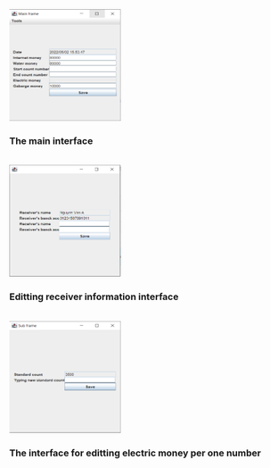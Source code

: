 <html>
<img src='./DemoPic/Capture.PNG' width="200" height="200">
<h3>The main interface</h3>
<br>
<img src='./DemoPic/Capture1.PNG' width="200" height="200">
<h3>Editting receiver information interface</h3>
<br>
<img src='./DemoPic/Capture3.PNG' width="200" height="200">
<h3>The interface for editting electric money per one number</h3>
</html>
